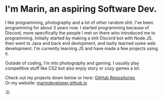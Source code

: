# I'm Marin, an aspiring Software Dev.
I like programming, photography and a lot of other random shit. I've been programming for about 3 years now. I started programming because of Discord, more specifically the people I met on there who introduced me to programming. Initially started by making a shit Discord bot with Node.JS, then went to Java and back end devlopment, and lastly learned some web development. I'm currently learning JS and have made a few projects using it.

Outside of coding, I’m into photography and gaming. I usually play competitive stuff like CS2 but also enjoy story or cozy games a lot.  

Check out my projects down below or here: [GitHub Repositories](https://github.com/marindeveloper?tab=repositories) <br/> 
Or my website: [marindeveloper.github.io](https://marindeveloper.github.io)

:D
